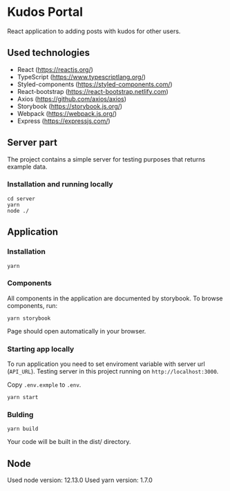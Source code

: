 # Kudos Portal

React application to adding posts with kudos for other users.

## Used technologies

- React (https://reactjs.org/)
- TypeScript (https://www.typescriptlang.org/)
- Styled-components (https://styled-components.com/)
- React-bootstrap (https://react-bootstrap.netlify.com)
- Axios (https://github.com/axios/axios)
- Storybook (https://storybook.js.org/)
- Webpack (https://webpack.js.org/)
- Express (https://expressjs.com/)

## Server part

The project contains a simple server for testing purposes that returns example data.

### Installation and running locally

```
cd server
yarn
node ./
```

## Application

### Installation

```
yarn
```

### Components

All components in the application are documented by storybook. To browse components, run:

```
yarn storybook
```

Page should open automatically in your browser.

### Starting app locally

To run application you need to set enviroment variable with server url (`API_URL`). Testing server in this project running on `http://localhost:3000`.

Copy `.env.exmple` to `.env`.

```
yarn start
```

### Bulding

```
yarn build
```

Your code will be built in the dist/ directory.

## Node

Used node version: 12.13.0
Used yarn version: 1.7.0
